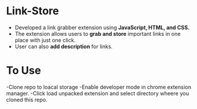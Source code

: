 # Link-Store
- Developed a link grabber extension using **JavaScript, HTML, and CSS.**
- The extension allows users to **grab and store** important links in one place with just one click.
- User can also **add description** for links.
# To Use 
-Clone repo to loacal storage
-Enable developer mode in chrome extension manager.
-Click load unpacked extension and select directory wheere you cloned this repo.
